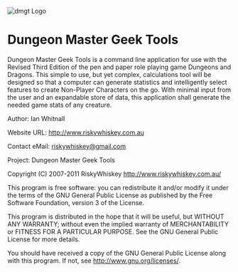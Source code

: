 
![dmgt Logo](http://dmgt.riskywhiskey.com.au/images/dmgt128.png)

Dungeon Master Geek Tools
================================================================================

Dungeon Master Geek Tools is a command line application for use with the Revised
Third Edition of the pen and paper role playing game Dungeons and Dragons. This
simple to use, but yet complex, calculations tool will be designed so that a
computer can generate statistics and intelligently select features to create
Non-Player Characters on the go. With minimal input from the user and an
expandable store of data, this application shall generate the needed game stats
of any creature.

Author:            Ian Whitnall

Website URL:       http://www.riskywhiskey.com.au

Contact eMail:     riskywhiskey@gmail.com

Project:           Dungeon Master Geek Tools

Copyright (C) 2007-2011 RiskyWhiskey http://www.riskywhiskey.com.au/

This program is free software: you can redistribute it and/or modify it under
the terms of the GNU General Public License as published by the Free Software
Foundation, version 3 of the License.

This program is distributed in the hope that it will be useful, but WITHOUT ANY
WARRANTY; without even the implied warranty of MERCHANTABILITY or FITNESS FOR
A PARTICULAR PURPOSE. See the GNU General Public License for more details.

You should have received a copy of the GNU General Public License along with
this program. If not, see http://www.gnu.org/licenses/.
